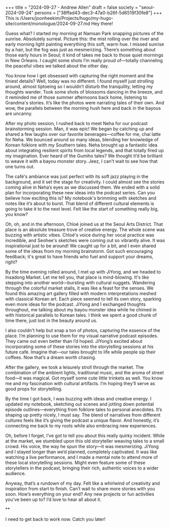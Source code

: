 +++
title = "2024-09-27 - Andrew Allen"
draft = false
society = "seoul-2024-09-24"
persons = ["38ffad43-dec3-47a0-b26f-5d6519f30fe8"]
+++
This is /Users/joonheekim/Projects/hugo/my-hugo-site/content/monologue/2024-09-27.md
Hey there!

Guess what? I started my morning at Namsan Park snapping pictures of the sunrise. Absolutely surreal. Picture this: the mist rolling over the river and early morning light painting everything this soft, warm hue. I missed sunrise by a hair, but the fog was just as mesmerizing. There’s something about those early hours in Seoul; it kind of takes me back to those quiet mornings in New Orleans. I caught some shots I’m really proud of—totally channeling the peaceful vibes we talked about the other day. 

You know how I get obsessed with capturing the right moment and the tiniest details? Well, today was no different. I found myself just strolling around, almost tiptoeing so I wouldn’t disturb the tranquility, letting my thoughts wander. Took some shots of blossoms dancing in the breeze, and it reminded me of those summer afternoons back home, listening to Grandma's stories. It’s like the photos were narrating tales of their own. And wow, the parallels between the morning hush here and back in the bayous are uncanny.

After my photo session, I rushed back to meet Neha for our podcast brainstorming session. Man, it was epic! We began by catching up and shared a few laughs over our favorite beverages—coffee for me, chai latte for Neha. We bounced around so many ideas, blending her knowledge of Korean folklore with my Southern tales. Neha brought up a fantastic idea about integrating resilient spirits from local legends, and that totally fired up my imagination. Ever heard of the Gumiho tales? We thought it’d be brilliant to weave it with a bayou monster story. Jeez, I can't wait to see how that one turns out.

The café's ambiance was just perfect with its soft jazz playing in the background, and it set the stage for creativity. I could almost see the stories coming alive in Neha’s eyes as we discussed them. We ended with a solid plan for incorporating these new ideas into the podcast series. Can you believe how exciting this is? My notebook's brimming with sketches and notes like it’s about to burst. That blend of different cultural elements is going to take it to the next level. Felt like the start of something really big, you know?

Oh, oh, and in the afternoon, Chloé joined us at the Seoul Arts District. That place is an absolute treasure trove of creative energy. The whole scene was buzzing with artistic vibes. Chloé's voice during her vocal practice was incredible, and Seohee's sketches were coming out so vibrantly alive. It was inspirational just to be around! We caught up for a bit, and I even shared some of the ideas from my morning brainstorm. Got such encouraging feedback; it's great to have friends who fuel and support your dreams, right?

By the time evening rolled around, I met up with JiYong, and we headed to Insadong Market. Let me tell you, that place is mind-blowing. It's like stepping into another world—bursting with cultural nuggets. Wandering through the colorful market stalls, it was like a feast for the senses. We found this amazing art gallery filled with modern interpretations meshed with classical Korean art. Each piece seemed to tell its own story, sparking even more ideas for the podcast. JiYong and I exchanged thoughts throughout, me talking about my bayou monster idea while he chimed in with historical parallels to Korean tales. I think we spent a good chunk of time there, just lost in the beauty around us.

I also couldn't help but snap a ton of photos, capturing the essence of the place. I’m planning to use them for my visual narrative podcast episodes. They came out even better than I’d hoped. JiYong’s excited about incorporating some of these stories into the storytelling sessions at his future café. Imagine that—our tales brought to life while people sip their coffees. Now that’s a dream worth chasing.

After the gallery, we took a leisurely stroll through the market. The combination of the ambient lights, traditional music, and the aroma of street food—it was magical. Got myself some cute little trinkets as well. You know me and my fascination with cultural artifacts. I’m hoping they’ll serve as good props for storytelling.

By the time I got back, I was buzzing with ideas and creative energy. I updated my notebook, sketching out scenes and jotting down potential episode outlines—everything from folklore tales to personal anecdotes. It’s shaping up pretty nicely, I must say. The blend of narratives from different cultures feels like it’s giving the podcast a unique flavor. And honestly, it’s connecting me back to my roots while also embracing new experiences.

Oh, before I forget, I’ve got to tell you about this really quirky incident. While at the market, we stumbled upon this old storyteller weaving tales to a small crowd. His voice, the way he spun the story—it was mesmerizing. JiYong and I stayed longer than we’d planned, completely captivated. It was like watching a live performance, and I made a mental note to attend more of these local storytelling sessions. Might even feature some of these storytellers in the podcast, bringing their rich, authentic voices to a wider audience.

Anyway, that’s a rundown of my day. Felt like a whirlwind of creativity and inspiration from start to finish. Can’t wait to share more stories with you soon. How’s everything on your end? Any new projects or fun activities you’ve been up to? I’d love to hear all about it.

**

I need to get back to work now. Catch you later!
